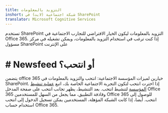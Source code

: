 ```yaml
---
title: التزويد بالمعلومات
inshort: شبكة اجتماعية (لايت) في SharePoint
translator: Microsoft Cognitive Services
---
```



تستخدم SharePoint التزويد بالمعلومات ليكون الخيار الافتراضي للتجارب الاجتماعية في Office 365. إذا كنت ترغب في استخدام التزويد بالمعلومات، ويمكن تشغيله في مركز مسؤول SharePoint على الإنترنت

# # Newsfeed أو انتحب؟
يتضمن office 365 خيارين لميزات المؤسسة الاجتماعية: انتحب والتزويد بالمعلومات في SharePoint. إذا اخترت انتحب لتكون التجربة الاجتماعية الخاصة بك، اتبع [عملية تنشيط المؤسسة](https://support.office.com/en-us/article/Enterprise-Activation-process-4f924c74-87d2-49d0-a4f6-cba3ce2b0e7c) لتنشيط انتحب. بعد التنشيط، يظهر تجانب انتحب على صفحة المدخل Office 365 وقاذفة التطبيق، مما يجعل من السهل للمستخدمين Office 365 للوصول إلى انتحب. أيضا، إذا كانت الشبكة المؤهلة، المستخدمين يمكن تسجيل الدخول إلى انتحب استخدام حساب Office 365.



